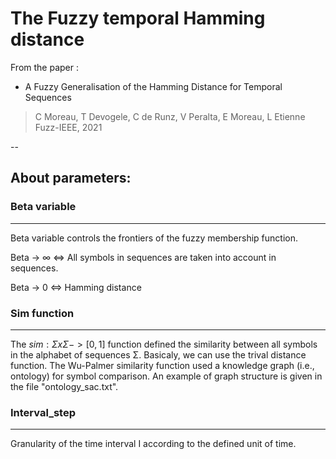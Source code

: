 The Fuzzy temporal Hamming distance
===================================

From the paper : 

* A Fuzzy Generalisation of the Hamming Distance for Temporal Sequences
> C Moreau, T Devogele, C de Runz, V Peralta, E Moreau, L Etienne
> Fuzz-IEEE, 2021

--

## About parameters:

### Beta variable
-------------

Beta variable controls the frontiers of the fuzzy membership function. 

Beta -> ∞ <=> All symbols in sequences are taken into account in sequences. 

Beta -> 0 <=> Hamming distance


### Sim function
------------

The $sim:Σ x Σ -> [0,1]$ function defined the similarity between all symbols in the alphabet of sequences Σ. 
Basicaly, we can use the trival distance function. 
The Wu-Palmer similarity function used a knowledge graph (i.e., ontology) for symbol comparison. An example of graph structure is given in the file "ontology_sac.txt". 


### Interval_step
------------

Granularity of the time interval I according to the defined unit of time. 



